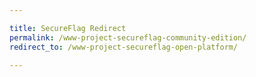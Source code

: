 ```yaml
---

title: SecureFlag Redirect
permalink: /www-project-secureflag-community-edition/
redirect_to: /www-project-secureflag-open-platform/

---
```

